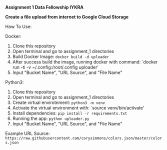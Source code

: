 **Assignment 1 Data Fellowship IYKRA** 

**Create a file upload from internet to Google Cloud Storage**


How To Use:

Docker:
1. Clone this repository
2. Open terminal and go to assignment_1 directories
3. Build Docker Image: `docker build -d uploader`
4. After success build the image, running docker with command: `docker run -ti -v ~/.config:/root/.config uploader'
5. Input "Bucket Name", "URL Source", and "File Name"

Python3:
1. Clone this repository
2. Open terminal and go to assignment_1 directories
3. Create virtual envirotnment: `python3 -m venv`
4. Activate the virtual environment with: `source venv/bin/activate'
5. Install dependencies: `pip install -r requirements.txt`
6. Running the app: `python uploader.py`
7. Input "Bucket Name", "URL Source", and "File Name"

Example URL Source:
`https://raw.githubusercontent.com/corysimmons/colors.json/master/colors.json`
